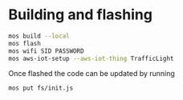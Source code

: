 Building and flashing
=====================

```bash
mos build --local
mos flash
mos wifi SID PASSWORD
mos aws-iot-setup --aws-iot-thing TrafficLight
```

Once flashed the code can be updated by running
```bash
mos put fs/init.js
```
